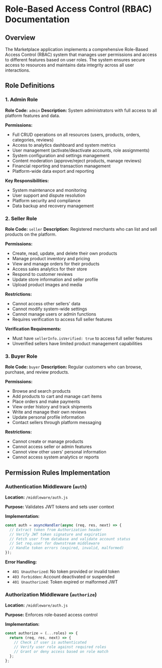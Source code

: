 # Role-Based Access Control (RBAC) Documentation

## Overview

The Marketplace application implements a comprehensive Role-Based Access Control (RBAC) system that manages user permissions and access to different features based on user roles. The system ensures secure access to resources and maintains data integrity across all user interactions.

## Role Definitions

### 1. Admin Role

**Role Code:** `admin`
**Description:** System administrators with full access to all platform features and data.

**Permissions:**

- Full CRUD operations on all resources (users, products, orders, categories, reviews)
- Access to analytics dashboard and system metrics
- User management (activate/deactivate accounts, role assignments)
- System configuration and settings management
- Content moderation (approve/reject products, manage reviews)
- Financial reporting and transaction management
- Platform-wide data export and reporting

**Key Responsibilities:**

- System maintenance and monitoring
- User support and dispute resolution
- Platform security and compliance
- Data backup and recovery management

### 2. Seller Role

**Role Code:** `seller`
**Description:** Registered merchants who can list and sell products on the platform.

**Permissions:**

- Create, read, update, and delete their own products
- Manage product inventory and pricing
- View and manage orders for their products
- Access sales analytics for their store
- Respond to customer reviews
- Update store information and seller profile
- Upload product images and media

**Restrictions:**

- Cannot access other sellers' data
- Cannot modify system-wide settings
- Cannot manage users or admin functions
- Requires verification to access full seller features

**Verification Requirements:**

- Must have `sellerInfo.isVerified: true` to access full seller features
- Unverified sellers have limited product management capabilities

### 3. Buyer Role

**Role Code:** `buyer`
**Description:** Regular customers who can browse, purchase, and review products.

**Permissions:**

- Browse and search products
- Add products to cart and manage cart items
- Place orders and make payments
- View order history and track shipments
- Write and manage their own reviews
- Update personal profile information
- Contact sellers through platform messaging

**Restrictions:**

- Cannot create or manage products
- Cannot access seller or admin features
- Cannot view other users' personal information
- Cannot access system analytics or reports

## Permission Rules Implementation

### Authentication Middleware (`auth`)

**Location:** `/middleware/auth.js`

**Purpose:** Validates JWT tokens and sets user context

**Implementation:**

```javascript
const auth = asyncHandler(async (req, res, next) => {
  // Extract token from Authorization header
  // Verify JWT token signature and expiration
  // Fetch user from database and validate account status
  // Set req.user for downstream middleware
  // Handle token errors (expired, invalid, malformed)
});
```

**Error Handling:**

- `401 Unauthorized`: No token provided or invalid token
- `403 Forbidden`: Account deactivated or suspended
- `401 Unauthorized`: Token expired or malformed JWT

### Authorization Middleware (`authorize`)

**Location:** `/middleware/auth.js`

**Purpose:** Enforces role-based access control

**Implementation:**

```javascript
const authorize = (...roles) => {
  return (req, res, next) => {
    // Check if user is authenticated
    // Verify user role against required roles
    // Grant or deny access based on role match
  };
};
```
